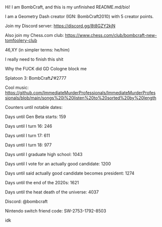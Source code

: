 Hi! I am BombCraft, and this is my unfinished README.md/bio!

I am a Geometry Dash creator (IGN: BombCraft2010) with 5 creator points.

Join my Discord server: https://discord.gg/8t8GZY2kjN

Also join my Chess.com club: https://www.chess.com/club/bombcraft-new-tomfoolery-club

46,XY (in simpler terms: he/him)

I really need to finish this shit

Why the FUCK did GD Cologne block me

Splatoon 3: BombCraft♪#2777

Cool music: https://github.com/ImmediateMurderProfessionals/ImmediateMurderProfessionals/blob/main/songs%20i%20listen%20to%20sorted%20by%20length

Counters until notable dates:

Days until Gen Beta starts: 159

Days until I turn 16: 246

Days until I turn 17: 611

Days until I turn 18: 977

Days until I graduate high school: 1043

Days until I vote for an actually good candidate: 1200

Days until said actually good candidate becomes president: 1274

Days until the end of the 2020s: 1621

Days until the heat death of the universe: 4037

Discord: @bombcraft

Nintendo switch friend code: SW-2753-1792-8503

idk
